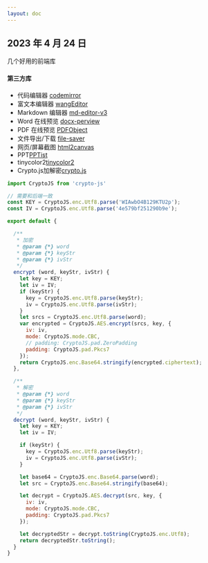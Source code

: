 ```yaml
---
layout: doc
---
```


## 2023 年 4 月 24 日

几个好用的前端库

#### 第三方库

- 代码编辑器 [codemirror](https://codemirror.net/)
- 富文本编辑器 [wangEditor](https://www.wangeditor.com/v5/)
- Markdown 编辑器 [md-editor-v3](https://imzbf.github.io/md-editor-v3/index)
- Word 在线预览 [docx-perview](https://www.npmjs.com/package/docx-preview)
- PDF 在线预览 [PDFObject](https://pdfobject.com/)
- 文件导出/下载 [file-saver](https://www.npmjs.com/package/file-saver)
- 网页/屏幕截图 [html2canvas](https://html2canvas.hertzen.com/)
- PPT[PPTist](https://github.com/pipipi-pikachu/PPTist)
- tinycolor2[tinycolor2](https://pub-web.flutter-io.cn/documentation/tinycolor2/latest/)
- Crypto.js加解密[crypto.js](https://github.com/brix/crypto-js)

```js
import CryptoJS from 'crypto-js'

// 需要和后端一致
const KEY = CryptoJS.enc.Utf8.parse('WIAwbO4B129KTU2p');
const IV = CryptoJS.enc.Utf8.parse('4e579bf251290b9e');

export default {

  /**
   * 加密
   * @param {*} word
   * @param {*} keyStr
   * @param {*} ivStr
   */
  encrypt (word, keyStr, ivStr) {
    let key = KEY;
    let iv = IV;
    if (keyStr) {
      key = CryptoJS.enc.Utf8.parse(keyStr);
      iv = CryptoJS.enc.Utf8.parse(ivStr);
    }
    let srcs = CryptoJS.enc.Utf8.parse(word);
    var encrypted = CryptoJS.AES.encrypt(srcs, key, {
      iv: iv,
      mode: CryptoJS.mode.CBC,
      // padding: CryptoJS.pad.ZeroPadding
      padding: CryptoJS.pad.Pkcs7
    });
    return CryptoJS.enc.Base64.stringify(encrypted.ciphertext);
  },

  /**
   * 解密
   * @param {*} word
   * @param {*} keyStr
   * @param {*} ivStr
   */
  decrypt (word, keyStr, ivStr) {
    let key = KEY;
    let iv = IV;

    if (keyStr) {
      key = CryptoJS.enc.Utf8.parse(keyStr);
      iv = CryptoJS.enc.Utf8.parse(ivStr);
    }

    let base64 = CryptoJS.enc.Base64.parse(word);
    let src = CryptoJS.enc.Base64.stringify(base64);

    let decrypt = CryptoJS.AES.decrypt(src, key, {
      iv: iv,
      mode: CryptoJS.mode.CBC,
      padding: CryptoJS.pad.Pkcs7
    });

    let decryptedStr = decrypt.toString(CryptoJS.enc.Utf8);
    return decryptedStr.toString();
  }
}
```